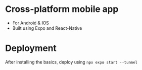 # Cross-platform mobile app
* For Android & IOS
* Built using Expo and React-Native

# Deployment
After installing the basics, deploy using `npx expo start --tunnel`
